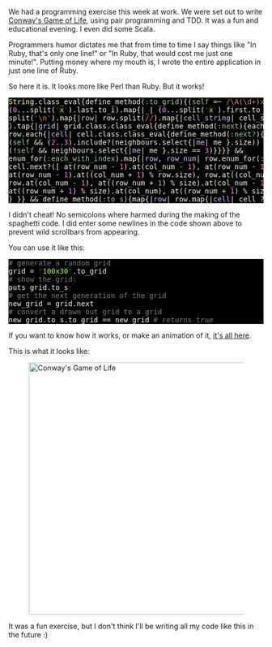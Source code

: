 We had a programming exercise this week at work. We were set out to write <a href="http://en.wikipedia.org/wiki/Conway%27s_Game_of_Life">Conway's Game of Life</a>, using pair programming and TDD. It was a fun and educational evening. I even did some Scala.

Programmers humor dictates me that from time to time I say things like "In Ruby, that's only one line!" or "In Ruby, that would cost me just one minute!". Putting money where my mouth is, I wrote the entire application in just one line of Ruby.

So here it is. It looks more like Perl than Ruby. But it works!

<pre style="background: #000000; color: #f6f3e8; font-family: Monaco, monospace" class="ir_black"><font color="#ffffb6">String</font>.class_eval{define_method(<font color="#99cc99">:to_grid</font>){(<font color="#99cc99">self</font>&nbsp;=~ <font color="#ff8000">/</font><font color="#e18964">\A</font><font color="#e18964">(</font><font color="#e18964">\d</font><font color="#e18964">+</font><font color="#e18964">)</font><font color="#b18a3d">x</font><font color="#e18964">(</font><font color="#e18964">\d</font><font color="#e18964">+</font><font color="#e18964">)</font><font color="#e18964">\z</font><font color="#ff8000">/</font>&nbsp;?
(<font color="#ff73fd">0</font>...split(<font color="#336633">'</font><font color="#a8ff60">x</font><font color="#336633">'</font>).last.to_i).map{|<font color="#c6c5fe">_</font>|&nbsp;(<font color="#ff73fd">0</font>...split(<font color="#336633">'</font><font color="#a8ff60">x</font><font color="#336633">'</font>).first.to_i).map{|<font color="#c6c5fe">_</font>|&nbsp;rand &gt; <font color="#ff73fd">0.5</font>&nbsp;} } :
split(<font color="#336633">&quot;</font><font color="#e18964">\n</font><font color="#336633">&quot;</font>).map{|<font color="#c6c5fe">row</font>|&nbsp;row.split(<font color="#ff8000">//</font>).map{|<font color="#c6c5fe">cell_string</font>|&nbsp;cell_string == <font color="#336633">&quot;</font><font color="#a8ff60">o</font><font color="#336633">&quot;</font>&nbsp;} }
).tap{|<font color="#c6c5fe">grid</font>|&nbsp;grid.class.class_eval{define_method(<font color="#99cc99">:next</font>){each{|<font color="#c6c5fe">row</font>|&nbsp;
row.each{|<font color="#c6c5fe">cell</font>|&nbsp;cell.class.class_eval{define_method(<font color="#99cc99">:next?</font>){|<font color="#c6c5fe">neighbours</font>|&nbsp;
(<font color="#99cc99">self</font>&nbsp;&amp;&amp; (<font color="#ff73fd">2</font>..<font color="#ff73fd">3</font>).include?(neighbours.select{|<font color="#c6c5fe">me</font>|&nbsp;me }.size)) ||
(!<font color="#99cc99">self</font>&nbsp;&amp;&amp; neighbours.select{|<font color="#c6c5fe">me</font>|&nbsp;me }.size == <font color="#ff73fd">3</font>)}}}} &amp;&amp;
enum_for(<font color="#99cc99">:each_with_index</font>).map{|<font color="#c6c5fe">row</font>, <font color="#c6c5fe">row_num</font>|&nbsp;row.enum_for(<font color="#99cc99">:each_with_index</font>).map{|<font color="#c6c5fe">cell</font>, <font color="#c6c5fe">col_num</font>|&nbsp;
cell.next?([&nbsp;at(row_num - <font color="#ff73fd">1</font>).at(col_num - <font color="#ff73fd">1</font>), at(row_num - <font color="#ff73fd">1</font>).at(col_num),
at(row_num - <font color="#ff73fd">1</font>).at((col_num + <font color="#ff73fd">1</font>) % row.size), row.at((col_num + <font color="#ff73fd">1</font>) % row.size),
row.at(col_num - <font color="#ff73fd">1</font>), at((row_num + <font color="#ff73fd">1</font>) % size).at(col_num - <font color="#ff73fd">1</font>),
at((row_num + <font color="#ff73fd">1</font>) % size).at(col_num), at((row_num + <font color="#ff73fd">1</font>) % size).at((col_num + <font color="#ff73fd">1</font>) % row.size) ])
} }} &amp;&amp; define_method(<font color="#99cc99">:to_s</font>){map{|<font color="#c6c5fe">row</font>|&nbsp;row.map{|<font color="#c6c5fe">cell</font>|&nbsp;cell ? <font color="#336633">&quot;</font><font color="#a8ff60">o</font><font color="#336633">&quot;</font>&nbsp;: <font color="#336633">&quot;</font><font color="#a8ff60">.</font><font color="#336633">&quot;</font>&nbsp;}.join }.join(<font color="#336633">&quot;</font><font color="#e18964">\n</font><font color="#336633">&quot;</font>)}}}}}
</pre>

I didn't cheat! No semicolons where harmed during the making of the spaghetti code. I did enter some newlines in the code shown above to prevent wild scrollbars from appearing.

You can use it like this:

<pre style="background: #000000; color: #f6f3e8; font-family: Monaco, monospace" class="ir_black"><font color="#7c7c7c"># generate a random grid</font>
grid = <font color="#336633">&quot;</font><font color="#a8ff60">100x30</font><font color="#336633">&quot;</font>.to_grid
<font color="#7c7c7c"># show the grid:</font>
puts grid.to_s
<font color="#7c7c7c"># get the next generation of the grid</font>
new_grid = grid.next
<font color="#7c7c7c"># convert a drawn out grid to a grid</font>
new_grid.to_s.to_grid == new_grid <font color="#7c7c7c"># returns true</font>
</pre>

If you want to know how it works, or make an animation of it, <a href="http://gist.github.com/384487">it's all here</a>.

This is what it looks like:

<figure class="ir_black"><img src="/game-of-life.png" alt="Conway&#039;s Game of Life" title="Conway&#039;s Game of Life" width="754" height="497"></figure>

It was a fun exercise, but I don't think I'll be writing all my code like this in the future :)
